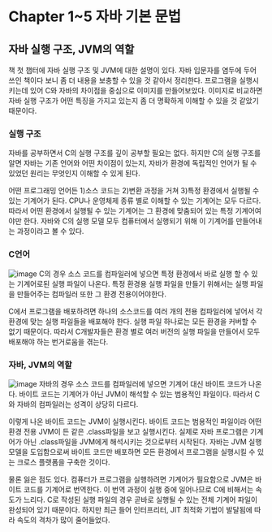 # Chapter 1~5 자바 기본 문법
## 자바 실행 구조, JVM의 역할
 책 첫 챕터에 자바 실행 구조 및 JVM에 대한 설명이 있다. 자바 입문자를 염두에 두어 쓰인 책이다 보니 좀 더 내용을 보충할 수 있을 것 같아서 정리한다. 
 프로그램을 실행시키는데 있어 C와 자바의 차이점을 중심으로 이미지를 만들어보았다. 이미지로 비교하면 자바 실행 구조가 어떤 특징을 가지고 있는지 좀 더 명확하게 이해할 수 있을 것 같았기 때문이다.

### 실행 구조
자바를 공부하면서 C의 실행 구조를 깊이 공부할 필요는 없다. 하지만 C의 실행 구조를 알면 자바는 기존 언어와 어떤 차이점이 있는지, 자바가 환경에 독립적인 언어가 될 수 있었던 원리는 무엇인지 이해할 수 있게 된다.

어떤 프로그래밍 언어든 1)소스 코드는 2)변환 과정을 거쳐 3)특정 환경에서 실행될 수 있는 기계어가 된다. CPU나 운영체제 종류 별로 이해할 수 있는 기계어는 모두 다르다. 따라서 어떤 환경에서 실행될 수 있는 기계어는 그 환경에 맞춤되어 있는 특정 기계어여야만 한다. 자바와 C의 실행 모델 모두 컴퓨터에서 실행되기 위해 이 기계어를 만들어내는 과정이라고 볼 수 있다.

### C언어
![image](https://user-images.githubusercontent.com/76809524/184490285-62d3eec0-22ee-451c-aead-7c940a012120.png)
C의 경우 소스 코드를 컴파일러에 넣으면 특정 환경에서 바로 실행 할 수 있는 기계어로된 실행 파일이 나온다. 특정 환경용 실행 파일을 만들기 위해서는 실행 파일을 만들어주는 컴파일러 또한 그 환경 전용이어야한다.  

C에서 프로그램을 배포하려면 하나의 소스코드를 여러 개의 전용 컴파일러에 넣어서 각 환경에 맞는 실행 파일들을 배포해야 한다. 실행 파일 하나로는 모든 환경을 커버할 수 없기 때문이다. 따라서 C개발자들은 환경 별로 여러 버전의 실행 파일을 만들어서 모두 배포해야 하는 번거로움을 겪는다. 


### 자바, JVM의 역할
![image](https://user-images.githubusercontent.com/76809524/184490395-165b3693-077a-4034-9980-4be6bc1d69d3.png)
자바의 경우 소스 코드를 컴파일러에 넣으면 기계어 대신 바이트 코드가 나온다. 바이트 코드는 기계어가 아닌 JVM이 해석할 수 있는 범용적인 파일이다. 따라서 C와 자바의 컴파일러는 성격이 상당히 다르다.  

이렇게 나온 바이트 코드는 JVM이 실행시킨다. 바이트 코드는 범용적인 파일이라 어떤 환경 전용 JVM이 든 같은 .class파일을 보고 실행시킨다. 실제로 자바 프로그램은 기계어가 아닌 .class파일을 JVM에게 해석시키는 것으로부터 시작된다. 자바는 JVM 실행 모델을 도입함으로써 바이트 코드만 배포하면 모든 환경에서 프로그램을 실행시킬 수 있는 크로스 플랫폼을 구축한 것이다.  

물론  잃은 점도 있다. 컴퓨터가 프로그램을 실행하려면 기계어가 필요함으로 JVM은 바이트 코드를 기계어로 번역한다. 이 번역 과정이 실행 중에 일어나므로 C에 비해서는 속도가 느리다. C로 작성된 실행 파일의 경우 곧바로 실행될 수 있는 전체 기계어 파일이 완성되어 있기 때문이다. 하지만 최근 들어 인터프리터, JIT 최적화 기법이 발달됨에 따라 속도의 격차가 많이 줄어들었다.

